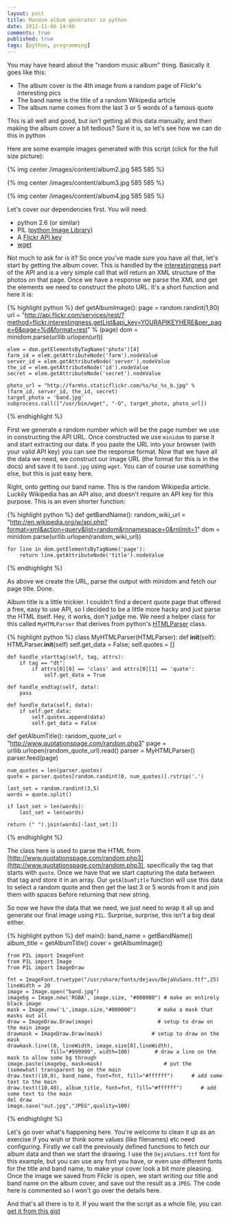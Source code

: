 ```yaml
---
layout: post
title: Random album generator in python
date: 2012-11-06 14:06
comments: true
published: true
tags: [python, programming]
---
```


You may have heard about the "random music album" thing. Basically it goes like this:

* The album cover is the 4th image from a random page of Flickr's interesting pics
* The band name is the title of a random Wikipedia article
* The album name comes from the last 3 or 5 words of a famous quote

This is all well and good, but isn't getting all this data manually, and then making the album cover a bit tedious? Sure it is, so let's see how we can do this in python

Here are some example images generated with this script (click for the full size picture):

{% img center /images/content/album2.jpg 585 585 %}

{% img center /images/content/album3.jpg 585 585 %}

{% img center /images/content/album4.jpg 585 585 %}

<!-- more -->

Let's cover our dependencies first. You will need:

* python 2.6 (or similar)
* PIL ([python Image Library](http://www.pythonware.com/products/pil/))
* A [Flickr API key](http://www.flickr.com/services/apps/create/apply/)
* [wget](http://www.gnu.org/software/wget/)

Not much to ask for is it? So once you've made sure you have all that, let's start by getting the album cover. This is handled by the [interestingness](http://www.flickr.com/services/api/flickr.interestingness.getList.html) part of the API and is a very simple call that will return an XML structure of the photos on that page. Once we have a response we parse the XML and get the elements we need to construct the photo URL. It's a short function and here it is:
 
{% highlight python %}
def getAlbumImage():
    page = random.randint(1,80)
    url = "http://api.flickr.com/services/rest/?method=flickr.interestingness.getList&api_key=YOURAPIKEYHERE&per_page=6&page=%d&format=rest" % (page)
    dom = minidom.parse(urllib.urlopen(url))

    elem = dom.getElementsByTagName('photo')[4]
    farm_id = elem.getAttributeNode('farm').nodeValue
    server_id = elem.getAttributeNode('server').nodeValue
    the_id = elem.getAttributeNode('id').nodeValue
    secret = elem.getAttributeNode('secret').nodeValue
    
    photo_url = "http://farm%s.staticflickr.com/%s/%s_%s_b.jpg" % (farm_id, server_id, the_id, secret)
    target_photo = 'band.jpg'
    subprocess.call(["/usr/bin/wget", "-O", target_photo, photo_url])
{% endhighlight %}

First we generate a random number which will be the page number we use in constructing the API URL. Once constructed we use `minidom` to parse it and start extracting our data. If you paste the URL into your browser (with your valid API key) you can see the response format. Now that we have all the data we need, we construct our image URL (the format for this is in the docs) and save it to `band.jpg` using `wget`. You can of course use something else, but this is just easy here.

Right, onto getting our band name. This is the random Wikipedia article. Luckily Wikipedia has an API also, and doesn't require an API key for this purpose. This is an even shorter function:

{% highlight python %}
def getBandName():
    random_wiki_url = "http://en.wikipedia.org/w/api.php?format=xml&action=query&list=random&rnnamespace=0&rnlimit=1"
    dom = minidom.parse(urllib.urlopen(random_wiki_url))

    for line in dom.getElementsByTagName('page'):
        return line.getAttributeNode('title').nodeValue
{% endhighlight %}

As above we create the URL, parse the output with minidom and fetch our page title. Done.

Album title is a little trickier. I couldn't find a decent quote page that offered a free, easy to use API, so I decided to be a little more hacky and just parse the HTML itself. Hey, it works, don't judge me. We need a helper class for this called `MyHTMLParser` that derives from python's [HTMLParser](http://docs.python.org/2/library/htmlparser.html?highlight=htmlparser#HTMLParser) class. 

{% highlight python %}
class MyHTMLParser(HTMLParser):
    def __init__(self):
        HTMLParser.__init__(self)
        self.get_data = False;
        self.quotes = []

    def handle_starttag(self, tag, attrs):
        if tag == "dt":
            if attrs[0][0] == 'class' and attrs[0][1] == 'quote':
                self.get_data = True

    def handle_endtag(self, data):
        pass

    def handle_data(self, data):
        if self.get_data:
            self.quotes.append(data)
            self.get_data = False

def getAlbumTitle():
    random_quote_url = "http://www.quotationspage.com/random.php3"
    page = urllib.urlopen(random_quote_url).read()
    parser = MyHTMLParser()
    parser.feed(page)

    num_quotes = len(parser.quotes)
    quote = parser.quotes[random.randint(0, num_quotes)].rstrip('.')

    last_set = random.randint(3,5)
    words = quote.split()

    if last_set > len(words):
        last_set = len(words)

    return (" ").join(words[-last_set:])
{% endhighlight %}

The class here is used to parse the HTML from [http://www.quotationspage.com/random.php3](http://www.quotationspage.com/random.php3), specifically the tag that starts with `quote`. Once we have that we start capturing the data between that tag and store it in an array. Our `getAlbumTitle` function will use this data to select a random quote and then get the last 3 or 5 words from it and join them with spaces before returning that new string.

So now we have the data that we need, we just need to wrap it all up and generate our final image using `PIL`. Surprise, surprise, this isn't a big deal either.

{% highlight python %}
def main():
    band_name = getBandName()
    album_title = getAlbumTitle()
    cover = getAlbumImage()

    from PIL import ImageFont
    from PIL import Image
    from PIL import ImageDraw

    fnt = ImageFont.truetype("/usr/share/fonts/dejavu/DejaVuSans.ttf",25)
    lineWidth = 20
    image = Image.open("band.jpg")
    imagebg = Image.new('RGBA', image.size, "#000000") # make an entirely black image
    mask = Image.new('L',image.size,"#000000")       # make a mask that masks out all
    draw = ImageDraw.Draw(image)                     # setup to draw on the main image
    drawmask = ImageDraw.Draw(mask)                # setup to draw on the mask
    drawmask.line((0, lineWidth, image.size[0],lineWidth),
                  fill="#999999", width=100)        # draw a line on the mask to allow some bg through
    image.paste(imagebg, mask=mask)                    # put the (somewhat) transparent bg on the main
    draw.text((10,0), band_name, font=fnt, fill="#ffffff")      # add some text to the main
    draw.text((10,40), album_title, font=fnt, fill="#ffffff")      # add some text to the main
    del draw
    image.save("out.jpg","JPEG",quality=100)
{% endhighlight %}

Let's go over what's happening here. You're welcome to clean it up as an exercise if you wish or think some values (like filenames) etc need configuring. Firstly we call the previously defined functions to fetch our album data and then we start the drawing. I use the `DejaVuSans.ttf` font for this example, but you can use any font you have, or even use different fonts for the title and band name, to make your cover look a bit more pleasing. Once the image we saved from Flickr is open, we start writing our title and band name on the album cover, and save out the result as a `JPEG`. The code here is commented so I won't go over the details here.

And that's all there is to it. If you want the the script as a whole file, you can [get it from this gist](https://gist.github.com/4025200)



